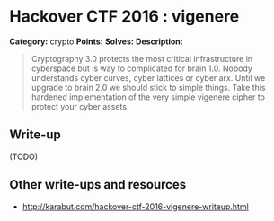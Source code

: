 # Hackover CTF 2016 : vigenere

**Category:** crypto
**Points:**
**Solves:**
**Description:**

> Cryptography 3.0 protects the most critical infrastructure in cyberspace but is way to complicated for brain 1.0. Nobody understands cyber curves, cyber lattices or cyber arx. Until we upgrade to brain 2.0 we should stick to simple things. Take this hardened implementation of the very simple vigenere cipher to protect your cyber assets.

## Write-up

(TODO)

## Other write-ups and resources

* http://karabut.com/hackover-ctf-2016-vigenere-writeup.html
